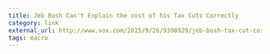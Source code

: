 ```yaml
---
title: Jeb Bush Can't Explain the cost of his Tax Cuts Correctly
category: link
external_url: http://www.vox.com/2015/9/26/9398929/jeb-bush-tax-cut-cost
tags: macro
---
```

